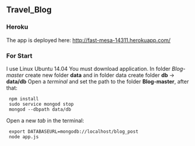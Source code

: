 ## Travel_Blog
### Heroku
The app is deployed here:
http://fast-mesa-14311.herokuapp.com/
### For Start
I use Linux Ubuntu 14.04
You must download application. 
In folder *Blog-master* create new folder **data** and in folder data create folder **db** -> **data/db**
Open a *terminal* and set the path to the folder **Blog-master**, after that:
```
 npm install
 sudo service mongod stop
 mongod --dbpath data/db
```
Open a new *tab* in the terminal:
```
 export DATABASEURL=mongodb://localhost/blog_post
 node app.js
```
